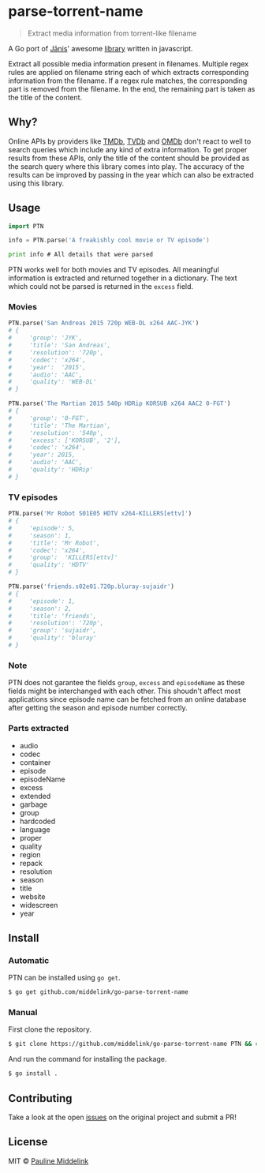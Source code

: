 # parse-torrent-name



> Extract media information from torrent-like filename

A Go port of [Jānis](https://github.com/jzjzjzj)' awesome
[library](https://github.com/jzjzjzj/parse-torrent-name) written in 
javascript.

Extract all possible media information present in filenames. Multiple regex 
rules are applied on filename string each of which extracts corresponding
information from the filename. If a regex rule matches, the corresponding part
is removed from the filename. In the end, the remaining part is taken as the
title of the content.  

## Why?

Online APIs by providers like
[TMDb](https://www.themoviedb.org/documentation/api),
[TVDb](http://thetvdb.com/wiki/index.php?title=Programmers_API) and
[OMDb](http://www.omdbapi.com/) don't react to well to search
queries which include any kind of extra information. To get proper results from
these APIs, only the title of the content should be provided as the search
query where this library comes into play. The accuracy of the results can be
improved by passing in the year which can also be extracted using this library.

## Usage

```go
import PTN

info = PTN.parse('A freakishly cool movie or TV episode')

print info # All details that were parsed
```

PTN works well for both movies and TV episodes. All meaningful information is
extracted and returned together in a dictionary. The text which could not be
parsed is returned in the `excess` field.

### Movies

```py
PTN.parse('San Andreas 2015 720p WEB-DL x264 AAC-JYK')
# {
#     'group': 'JYK',
#     'title': 'San Andreas',
#     'resolution': '720p',
#     'codec': 'x264',
#     'year':  '2015',
#     'audio': 'AAC',
#     'quality': 'WEB-DL'
# }

PTN.parse('The Martian 2015 540p HDRip KORSUB x264 AAC2 0-FGT')
# {
#     'group': '0-FGT',
#     'title': 'The Martian',
#     'resolution': '540p',
#     'excess': ['KORSUB', '2'],
#     'codec': 'x264',
#     'year': 2015,
#     'audio': 'AAC',
#     'quality': 'HDRip'
# }
```

### TV episodes 

```py
PTN.parse('Mr Robot S01E05 HDTV x264-KILLERS[ettv]')
# {
#     'episode': 5,
#     'season': 1,
#     'title': 'Mr Robot',
#     'codec': 'x264',
#     'group':  'KILLERS[ettv]'
#     'quality': 'HDTV'
# }

PTN.parse('friends.s02e01.720p.bluray-sujaidr')
# {
#     'episode': 1,
#     'season': 2,
#     'title': 'friends',
#     'resolution': '720p',
#     'group': 'sujaidr',
#     'quality': 'bluray'    
# }
```

### Note

PTN does not garantee the fields `group`, `excess` and `episodeName` as these 
fields might be interchanged with each other. This shoudn't affect most 
applications since episode name can be fetched from an online database 
after getting the season and episode number correctly.

### Parts extracted

* audio
* codec
* container
* episode
* episodeName
* excess
* extended
* garbage
* group
* hardcoded
* language
* proper
* quality
* region
* repack
* resolution
* season
* title
* website
* widescreen
* year

## Install

### Automatic

PTN can be installed using `go get`.

```sh
$ go get github.com/middelink/go-parse-torrent-name
```

### Manual

First clone the repository.

```sh
$ git clone https://github.com/middelink/go-parse-torrent-name PTN && cd PTN
```

And run the command for installing the package.

```sh
$ go install .
```

## Contributing

Take a look at the open
[issues](https://github.com/jzjzjzj/parse-torrent-name/issues) on the original
project and submit a PR!

## License

MIT © [Pauline Middelink](http://www.polyware.nl/~middelink)
